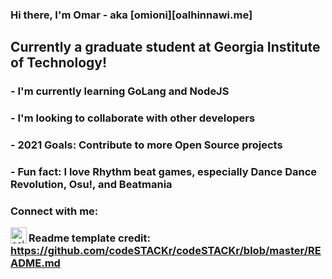### Hi there, I'm Omar - aka [omioni][oalhinnawi.me] 

## Currently a graduate student at Georgia Institute of Technology!
###  - I'm currently learning GoLang and NodeJS
###  - I'm looking to collaborate with other developers
###  - 2021 Goals: Contribute to more Open Source projects
###  - Fun fact: I love Rhythm beat games, especially Dance Dance Revolution, Osu!, and Beatmania


### Connect with me:

[<img align="left" alt="oalhinnawi | LinkedIn" width="26px" src="https://cdn.jsdelivr.net/npm/simple-icons@v3/icons/linkedin.svg" />][linkedin]



### Readme template credit: https://github.com/codeSTACKr/codeSTACKr/blob/master/README.md

[website]: https://oalhinnawi.me
[linkedin]: https://www.linkedin.com/in/omar-alhinnawi-13b393134/